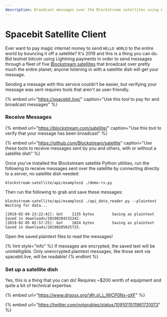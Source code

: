 ```yaml
---
description: Broadcast messages over the Blockstream satellites using Lightning payments
---
```


# Spacebit Satellite Client

Ever want to pay magic internet money to send `HELLO WORLD` to the entire world by bouncing it off a satellite? It's 2019 and this is a thing you can do. Bid testnet bitcoin using Lightning payments in order to send messages through a fleet of five [Blockstream satellites](https://blockstream.com/satellite/) that broadcast over pretty much the entire planet; anyone listening in with a satellite dish will get your message.

Sending a message with this service couldn't be easier, but verifying your message was sent requires tools that aren't as user-friendly.

{% embed url="https://spacebit.live/" caption="Use this tool to pay for and broadcast messages" %}

### Receive Messages

{% embed url="https://blockstream.com/satellite/" caption="Use this tool to verify that your message has been broadcast" %}

{% embed url="https://github.com/Blockstream/satellite" caption="Use these tools to receive messages sent by you and others, with or without a satellite dish" %}

Once you've installed the Blockstream satellite Python utilities, run the following to receive messages sent over the satellite by connecting directly to a server, no satellite dish needed:

```text
blockstream-satellite/api/examples$ ./demo-rx.py
```

Then run the following to grab and save these messages:

```text
blockstream-satellite/api/examples$ ./api_data_reader.py --plaintext
Waiting for data...

[2019-02-04 23:22:42]: Got    2135 bytes        Saving as plaintext
Saved in downloads/20190204232242.
[2019-02-05 02:57:25]: Got    1024 bytes        Saving as plaintext
Saved in downloads/20190205025725.
```

Open the saved plaintext files to read the messages!

{% hint style="info" %}
If messages are encrypted, the saved text will be unintelligible. Only unencrypted plaintext messages, like those sent via spacebit.live, will be readable!
{% endhint %}

### Set up a satellite dish

Yes, this is a thing that you can do!  Requires ~$200 worth of equipment and quite a bit of technical expertise.

{% embed url="https://www.drgoss.org/\#h.p\_\_lWCP0Nx-gXF" %}

{% embed url="https://twitter.com/notgrubles/status/1091011511961731073" %}



